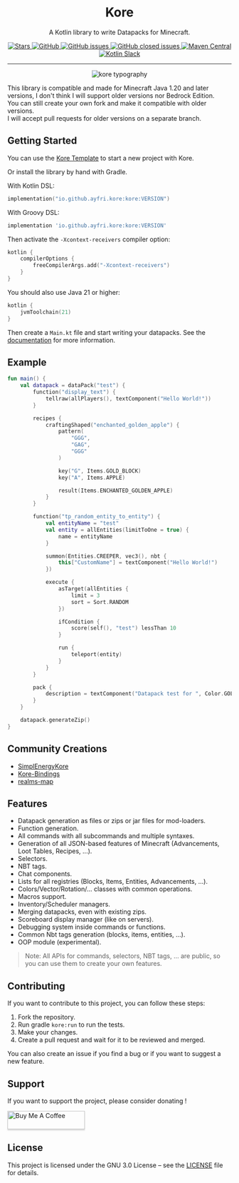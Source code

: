 <h1 align="center"> Kore </h1>
<p align="center">A Kotlin library to write Datapacks for Minecraft.</p>
<p align="center">
	<a href="https://github.com/Ayfri/Kore">
		<img src="https://img.shields.io/github/stars/Ayfri/Kore?color=darkcyan&logo=github&style=flat-square" title="Stars" alt="Stars"/>
		<img alt="GitHub" src="https://img.shields.io/github/license/Ayfri/Kore?style=flat-square">
		<img alt="GitHub issues" src="https://img.shields.io/github/issues-raw/Ayfri/Kore?color=dark_green&logo=github&style=flat-square">
		<img alt="GitHub closed issues" src="https://img.shields.io/github/issues-closed-raw/Ayfri/Kore?color=blue&logo=github&style=flat-square">
		<img alt="Maven Central" src="https://img.shields.io/maven-central/v/io.github.ayfri.kore/kore?style=flat-square&logo=gradle&label=latest%20version">
	</a>
	<a href="https://kotlinlang.slack.com/archives/C066G9BF66A">
		<img src="https://img.shields.io/badge/%23kore-4A154B?logo=slack&logoColor=white&style=flat-square" alt="Kotlin Slack">
	</a>
</p>
<hr>

<p align="center">
	<img src="kore typography 1200x600.png" title="kore typography" alt="kore typography"/>
</p>

This library is compatible and made for Minecraft Java 1.20 and later versions, I don't think I will support older versions nor Bedrock
Edition.<br>
You can still create your own fork and make it compatible with older versions.<br>
I will accept pull requests for older versions on a separate branch.

## Getting Started

You can use the [Kore Template](https://github.com/Ayfri/Kore-Template) to start a new project with Kore.

Or install the library by hand with Gradle.

With Kotlin DSL:

```kotlin
implementation("io.github.ayfri.kore:kore:VERSION")
```

With Groovy DSL:

```groovy
implementation 'io.github.ayfri.kore:kore:VERSION'
```

Then activate the `-Xcontext-receivers` compiler option:

```kotlin
kotlin {
	compilerOptions {
		freeCompilerArgs.add("-Xcontext-receivers")
	}
}
```

You should also use Java 21 or higher:

```kotlin
kotlin {
	jvmToolchain(21)
}
```

Then create a `Main.kt` file and start writing your datapacks. See
the [documentation](https://github.com/Ayfri/Kore/wiki/Creating-a-Datapack) for more information.

## Example

```kotlin
fun main() {
	val datapack = dataPack("test") {
		function("display_text") {
			tellraw(allPlayers(), textComponent("Hello World!"))
		}

		recipes {
			craftingShaped("enchanted_golden_apple") {
				pattern(
					"GGG",
					"GAG",
					"GGG"
				)

				key("G", Items.GOLD_BLOCK)
				key("A", Items.APPLE)

				result(Items.ENCHANTED_GOLDEN_APPLE)
			}
		}

		function("tp_random_entity_to_entity") {
			val entityName = "test"
			val entity = allEntities(limitToOne = true) {
				name = entityName
			}

			summon(Entities.CREEPER, vec3(), nbt {
				this["CustomName"] = textComponent("Hello World!")
			})

			execute {
				asTarget(allEntities {
					limit = 3
					sort = Sort.RANDOM
				})

				ifCondition {
					score(self(), "test") lessThan 10
				}

				run {
					teleport(entity)
				}
			}
		}

		pack {
			description = textComponent("Datapack test for ", Color.GOLD) + text("Kore", Color.AQUA) { bold = true }
		}
	}

	datapack.generateZip()
}
```

## Community Creations

- [SimplEnergyKore](https://github.com/e-psi-lon/SimplEnergyKore)
- [Kore-Bindings](https://github.com/e-psi-lon/Kore-Bindings)
- [realms-map](https://github.com/Aeltumn/realms-maps)

## Features

- Datapack generation as files or zips or jar files for mod-loaders.
- Function generation.
- All commands with all subcommands and multiple syntaxes.
- Generation of all JSON-based features of Minecraft (Advancements, Loot Tables, Recipes, ...).
- Selectors.
- NBT tags.
- Chat components.
- Lists for all registries (Blocks, Items, Entities, Advancements, ...).
- Colors/Vector/Rotation/... classes with common operations.
- Macros support.
- Inventory/Scheduler managers.
- Merging datapacks, even with existing zips.
- Scoreboard display manager (like on servers).
- Debugging system inside commands or functions.
- Common Nbt tags generation (blocks, items, entities, ...).
- OOP module (experimental).

> Note: All APIs for commands, selectors, NBT tags, ... are public, so you can use them to create your own features.

## Contributing

If you want to contribute to this project, you can follow these steps:

1. Fork the repository.
2. Run gradle `kore:run` to run the tests.
3. Make your changes.
4. Create a pull request and wait for it to be reviewed and merged.

You can also create an issue if you find a bug or if you want to suggest a new feature.

## Support

If you want to support the project, please consider donating !

<a href="https://www.buymeacoffee.com/ayfri" target="_blank"><img src="https://www.buymeacoffee.com/assets/img/custom_images/orange_img.png" alt="Buy Me A Coffee" style="height: 41px !important;width: 174px !important;box-shadow: 0px 3px 2px 0px rgba(190, 190, 190, 0.5) !important;-webkit-box-shadow: 0px 3px 2px 0px rgba(190, 190, 190, 0.5) !important;" ></a>

## License

This project is licensed under the GNU 3.0 License – see the [LICENSE](LICENSE) file for details.
